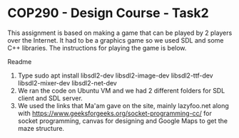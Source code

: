 # COP290 - Design Course - Task2

This assignment is based on making a game that can be played by 2 players over the Internet. It had to be a graphics game so we used SDL and some C++ libraries. 
The instructions for playing the game is below.


Readme

1) Type sudo apt install libsdl2-dev libsdl2-image-dev libsdl2-ttf-dev libsdl2-mixer-dev libsdl2-net-dev
2) We ran the code on Ubuntu VM and we had 2 different folders for SDL client and SDL server.
3) We used the links that Ma'am gave on the site, mainly lazyfoo.net along with https://www.geeksforgeeks.org/socket-programming-cc/ for socket programming, canvas for designing and Google Maps to get the maze structure.
